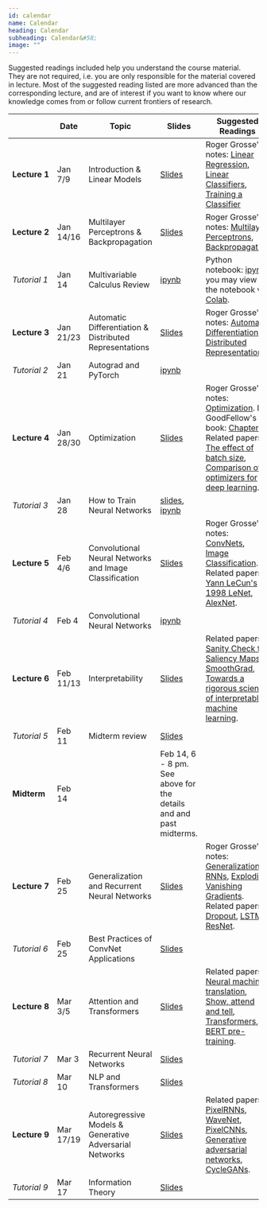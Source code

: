 ```yaml
---
id: calendar
name: Calendar
heading: Calendar
subheading: Calendar&#58;
image: ""
---
```


Suggested readings included help you understand the course material. They are not required, i.e. you are only responsible for the material covered in lecture. Most of the suggested reading listed are more advanced than the corresponding lecture, and are of interest if you want to know where our knowledge comes from or follow current frontiers of research.

|       | Date    | Topic                  | Slides  | Suggested Readings 
|-------|----|------------------------|---------|------------------------------------------
| **Lecture&nbsp;1**| Jan 7/9    | Introduction & Linear Models | [Slides](/assets/slides/lec01.pdf)  | Roger Grosse's notes: [Linear Regression](/assets/readings/L01a.pdf), [Linear Classifiers](/assets/readings/L01b.pdf), [Training a Classifier](/assets/readings/L01c.pdf)
| **Lecture&nbsp;2**| Jan 14/16  | Multilayer Perceptrons & Backpropagation |  [Slides](/assets/slides/lec02.pdf)  | Roger Grosse's notes: [Multilayer Perceptrons](/assets/readings/L02a.pdf), [Backpropagation](/assets/readings/L02b.pdf)
| *Tutorial&nbsp;1* | Jan 14  | Multivariable Calculus Review  | [ipynb](/assets/tutorials/calc_intro_corrections.ipynb)  | Python notebook: [ipynb](/assets/tutorials/calc_intro_corrections.ipynb), you may view the notebook via [Colab](https://colab.research.google.com/).
| **Lecture&nbsp;3**| Jan 21/23  | Automatic Differentiation & Distributed Representations |  [Slides](/assets/slides/lec03.pdf)  | Roger Grosse's notes: [Automatic Differentiation](/assets/readings/L03a.pdf), [Distributed Representations](/assets/readings/L03b.pdf)
| *Tutorial&nbsp;2* | Jan 21  | Autograd and PyTorch  | [ipynb](/assets/tutorials/autograd_tutorial.ipynb)  | 
| **Lecture&nbsp;4**| Jan 28/30  | Optimization |  [Slides](/assets/slides/lec04.pdf)  | Roger Grosse's notes: [Optimization](/assets/readings/L04.pdf). Ian GoodFellow's book: [Chapter 8](https://www.deeplearningbook.org/contents/optimization.html). Related papers: [The effect of batch size](http://www.jmlr.org/papers/volume20/18-789/18-789.pdf), [Comparison of optimizers for deep learning](https://arxiv.org/pdf/1910.05446.pdf).
| *Tutorial&nbsp;3* | Jan 28  | How to Train Neural Networks  | [slides](https://docs.google.com/presentation/d/1IFiD7w_vhvDIxOww8x8t_dSwRfTJ9n8vowfjkf_O-Sc/edit#slide=id.p), [ipynb](https://colab.research.google.com/drive/1FOtRNZNXjZPbocvvSbYbb-R0EySYy9EM)  | 
| **Lecture&nbsp;5** | Feb 4/6  | Convolutional Neural Networks and Image Classification  | [Slides](/assets/slides/lec05.pdf)  | Roger Grosse's notes: [ConvNets](/assets/readings/L05a.pdf), [Image Classification](/assets/readings/L05b.pdf). Related papers: [Yann LeCun's 1998 LeNet](https://cs.nyu.edu/~yann/2010f-G22-2565-001/diglib/lecun-98.pdf), [AlexNet](https://papers.nips.cc/paper/4824-imagenet-classification-with-deep-convolutional-neural-networks.pdf). 
| *Tutorial&nbsp;4* | Feb 4  | Convolutional Neural Networks  | [ipynb](https://colab.research.google.com/drive/1sZWrtmHnJPz4p_YOIHbYryrQhsO4DOMD#scrollTo=9OJg-zlR-af2)  | 
| **Lecture&nbsp;6** | Feb 11/13  | Interpretability  | [Slides](/assets/slides/lec06.pdf)  | Related papers: [Sanity Check for Saliency Maps](http://papers.nips.cc/paper/8160-sanity-checks-for-saliency-maps.pdf), [SmoothGrad](https://arxiv.org/pdf/1706.03825.pdf), [Towards a rigorous science of interpretable machine learning](https://arxiv.org/pdf/1702.08608.pdf). 
| *Tutorial&nbsp;5* | Feb 11  | Midterm review  | [Slides](/assets/tutorials/midterm_review.pdf)  | 
| **Midterm** | Feb 14  |   | Feb 14, 6 - 8 pm. See above for the details and and past midterms.  | 
| **Lecture&nbsp;7** | Feb 25  | Generalization and Recurrent Neural Networks  | [Slides](/assets/slides/lec07.pdf)  | Roger Grosse's notes: [Generalization](/assets/readings/L07a.pdf), [RNNs](/assets/readings/L07b.pdf), [Exploding Vanishing Gradients](/assets/readings/L07c.pdf). Related papers: [Dropout](http://www.jmlr.org/papers/volume15/srivastava14a/srivastava14a.pdf?utm_content=buffer79b43&utm_medium=social&utm_source=twitter.com&utm_campaign=buffer), [LSTM](https://www.bioinf.jku.at/publications/older/2604.pdf), [ResNet](https://arxiv.org/abs/1512.03385). 
| *Tutorial&nbsp;6* | Feb 25  | Best Practices of ConvNet Applications  | [Slides](/assets/tutorials/convnet_application.pdf)  | 
| **Lecture&nbsp;8** | Mar 3/5  | Attention and Transformers  | [Slides](/assets/slides/lec08.pdf)  | Related papers: [Neural machine translation](https://arxiv.org/pdf/1409.0473), [Show, attend and tell](https://arxiv.org/abs/1502.03044), [Transformers](https://papers.nips.cc/paper/7181-attention-is-all-you-need.pdf), [BERT pre-training](https://arxiv.org/pdf/1810.04805.pdf). 
| *Tutorial&nbsp;7* | Mar 3  | Recurrent Neural Networks  | [Slides](/assets/tutorials/tut7_final.ipynb)  | 
| *Tutorial&nbsp;8* | Mar 10  | NLP and Transformers  | [Slides](/assets/tutorials/tut8_nlp.pdf)  | 
| **Lecture&nbsp;9** | Mar 17/19  | Autoregressive Models & Generative Adversarial Networks  | [Slides](/assets/slides/lec09.pdf)  | Related papers: [PixelRNNs](https://arxiv.org/abs/1601.06759), [WaveNet](https://arxiv.org/abs/1609.03499), [PixelCNNs](https://arxiv.org/abs/1606.05328), [Generative adversarial networks](http://papers.nips.cc/paper/5423-generative-adversarial-nets.pdf), [CycleGANs](http://openaccess.thecvf.com/content_ICCV_2017/papers/Zhu_Unpaired_Image-To-Image_Translation_ICCV_2017_paper.pdf). 
| *Tutorial&nbsp;9* | Mar 17  | Information Theory  | [Slides](/assets/tutorials/tut09_infotheory.pdf)  | 
